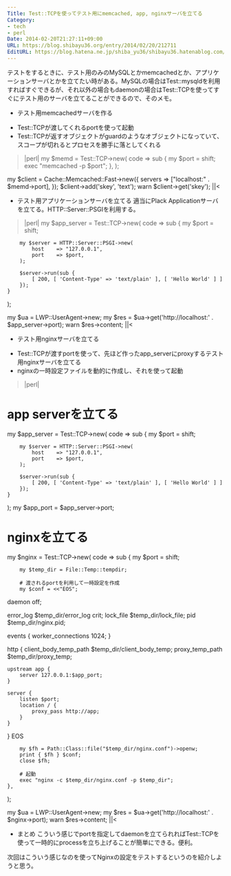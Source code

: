 ```yaml
---
Title: Test::TCPを使ってテスト用にmemcached, app, nginxサーバを立てる
Category:
- tech
- perl
Date: 2014-02-20T21:27:11+09:00
URL: https://blog.shibayu36.org/entry/2014/02/20/212711
EditURL: https://blog.hatena.ne.jp/shiba_yu36/shibayu36.hatenablog.com/atom/entry/12921228815717775162
---
```


テストをするときに、テスト用のみのMySQLとかmemcachedとか、アプリケーションサーバとかを立てたい時がある。MySQLの場合はTest::mysqldを利用すればすぐできるが、それ以外の場合もdaemonの場合はTest::TCPを使ってすぐにテスト用のサーバを立てることができるので、そのメモ。

* テスト用memcachedサーバを作る
- Test::TCPが渡してくれるportを使って起動
- Test::TCPが返すオブジェクトがguardのようなオブジェクトになっていて、スコープが切れるとプロセスを勝手に落としてくれる

>|perl|
my $memd = Test::TCP->new(
    code => sub {
        my $port = shift;
        exec "memcached -p $port";
    },
);

my $client = Cache::Memcached::Fast->new({
    servers => ["localhost:" . $memd->port],
});
$client->add('skey', 'text');
warn $client->get('skey');
||<


* テスト用アプリケーションサーバを立てる
適当にPlack Applicationサーバを立てる。HTTP::Server::PSGIを利用する。

>|perl|
my $app_server = Test::TCP->new(
    code => sub {
        my $port = shift;

        my $server = HTTP::Server::PSGI->new(
            host    => "127.0.0.1",
            port    => $port,
        );

        $server->run(sub {
            [ 200, [ 'Content-Type' => 'text/plain' ], [ 'Hello World' ] ]
        });
    }
);

my $ua = LWP::UserAgent->new;
my $res = $ua->get('http://localhost:' . $app_server->port);
warn $res->content;
||<


* テスト用nginxサーバを立てる
- Test::TCPが渡すportを使って、先ほど作ったapp_serverにproxyするテスト用nginxサーバを立てる
- nginxの一時設定ファイルを動的に作成し、それを使って起動

>|perl|
# app serverを立てる
my $app_server = Test::TCP->new(
    code => sub {
        my $port = shift;

        my $server = HTTP::Server::PSGI->new(
            host    => "127.0.0.1",
            port    => $port,
        );

        $server->run(sub {
            [ 200, [ 'Content-Type' => 'text/plain' ], [ 'Hello World' ] ]
        });
    }
);
my $app_port = $app_server->port;

# nginxを立てる
my $nginx = Test::TCP->new(
    code => sub {
        my $port = shift;

        my $temp_dir = File::Temp::tempdir;

        # 渡されるportを利用して一時設定を作成
        my $conf = <<"EOS";
daemon off;

error_log $temp_dir/error_log crit;
lock_file $temp_dir/lock_file;
pid $temp_dir/nginx.pid;

events {
    worker_connections  1024;
}

http {
    client_body_temp_path $temp_dir/client_body_temp;
    proxy_temp_path $temp_dir/proxy_temp;

    upstream app {
        server 127.0.0.1:$app_port;
    }

    server {
        listen $port;
        location / {
            proxy_pass http://app;
        }
    }
}
EOS

        my $fh = Path::Class::file("$temp_dir/nginx.conf")->openw;
        print { $fh } $conf;
        close $fh;

        # 起動
        exec "nginx -c $temp_dir/nginx.conf -p $temp_dir";
    },
);

my $ua = LWP::UserAgent->new;
my $res = $ua->get('http://localhost:' . $nginx->port);
warn $res->content;
||<


* まとめ
こういう感じでportを指定してdaemonを立てられればTest::TCPを使って一時的にprocessを立ち上げることが簡単にできる。便利。

次回はこういう感じなのを使ってNginxの設定をテストするというのを紹介しようと思う。
